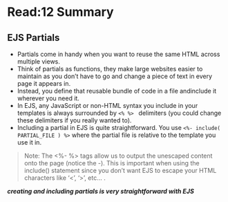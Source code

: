 # Read:12 Summary 
## EJS Partials

* Partials come in handy when you want to reuse the same HTML across multiple views.
* Think of partials as functions, they make large websites easier to maintain as you don’t have to go and change a piece 
of text in every page it appears in.
* Instead, you define that reusable bundle of code in a file andinclude it wherever you need it.
* In EJS, any JavaScript or non-HTML syntax you include in your templates is always surrounded by `<% %> ` delimiters
(you could change these delimiters if you really wanted to).
* Including a partial in EJS is quite straightforward. You 
use `<%- include( PARTIAL_FILE ) %>` where the partial file is relative to the template you use it in.

> Note: The <%- %> tags allow us to output the unescaped content onto the page (notice the -). This is important when using the
include() statement since you don’t want EJS to escape your HTML characters like ‘<’, ‘>’, etc…  .

***creating and including partials is very straightforward with EJS***
